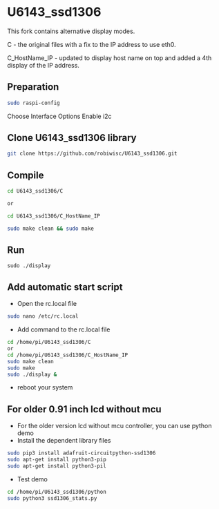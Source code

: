 # U6143_ssd1306
This fork contains alternative display modes. 

C - the original files with a fix to the IP address to use eth0.

C_HostName_IP - updated to display host name on top and added a 4th display of the IP address. 


## Preparation
```bash
sudo raspi-config
```
Choose Interface Options 
Enable i2c

##  Clone U6143_ssd1306 library 
```bash
git clone https://github.com/robiwisc/U6143_ssd1306.git
```
## Compile 
```bash
cd U6143_ssd1306/C

or

cd U6143_ssd1306/C_HostName_IP

```
```bash
sudo make clean && sudo make 
```
## Run 
```
sudo ./display
```

## Add automatic start script
- Open the rc.local file 
```bash
sudo nano /etc/rc.local
```
- Add command to the rc.local file
```bash
cd /home/pi/U6143_ssd1306/C
or
cd /home/pi/U6143_ssd1306/C_HostName_IP
sudo make clean 
sudo make 
sudo ./display &
```
- reboot your system

## For older 0.91 inch lcd without mcu 
- For the older version lcd without mcu controller, you can use python demo
- Install the dependent library files
```bash
sudo pip3 install adafruit-circuitpython-ssd1306
sudo apt-get install python3-pip
sudo apt-get install python3-pil
```
- Test demo 
```bash 
cd /home/pi/U6143_ssd1306/python 
sudo python3 ssd1306_stats.py
```










